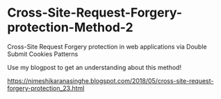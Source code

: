 # Cross-Site-Request-Forgery-protection-Method-2
Cross-Site Request Forgery protection in web applications via Double Submit Cookies Patterns

Use my blogpost to get an understanding about this method!

https://nimeshikaranasinghe.blogspot.com/2018/05/cross-site-request-forgery-protection_23.html
